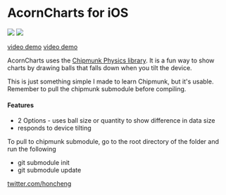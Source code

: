 AcornCharts for iOS
=============

<img src="https://github.com/honcheng/AcornCharts-for-iOS/raw/master/Screenshots/ball_size.png"/>
<img src="https://github.com/honcheng/AcornCharts-for-iOS/raw/master/Screenshots/ball_quantity.png"/>

[video demo](http://youtu.be/B7jWfzFx5YY)
[video demo](http://youtu.be/fBiyKi99GVA)

AcornCharts uses the [Chipmunk Physics library](http://chipmunk-physics.net). 
It is a fun way to show charts by drawing balls that falls down when you tilt the device. 

This is just something simple I made to learn Chipmunk, but it's usable.
Remember to pull the chipmunk submodule before compiling.

#### Features
* 2 Options - uses ball size or quantity to show difference in data size
* responds to device tilting

To pull to chipmunk submodule, go to the root directory of the folder and run the following
* git submodule init
* git submodule update

[twitter.com/honcheng](http://twitter.com/honcheng)
